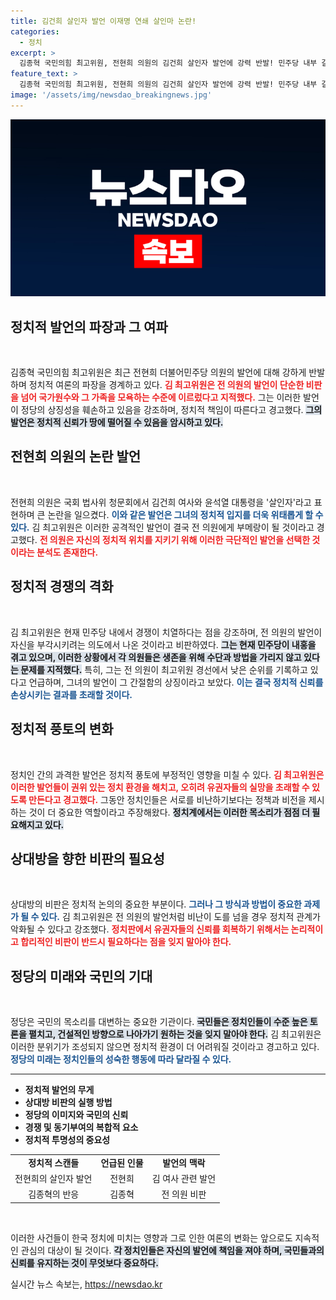 ```yaml
---
title: 김건희 살인자 발언 이재명 연쇄 살인마 논란!
categories:
  - 정치
excerpt: >
  김종혁 국민의힘 최고위원, 전현희 의원의 김건희 살인자 발언에 강력 반발! 민주당 내부 갈등이 심화되고 있는 이 시점, 누가 진정한 연쇄 살인마인가? 클릭하여 진실을 확인하세요!
feature_text: >
  김종혁 국민의힘 최고위원, 전현희 의원의 김건희 살인자 발언에 강력 반발! 민주당 내부 갈등이 심화되고 있는 이 시점, 누가 진정한 연쇄 살인마인가? 클릭하여 진실을 확인하세요!
image: '/assets/img/newsdao_breakingnews.jpg'
---
```


<p><img src="/assets/img/newsdao_breakingnews.jpg" alt="koreaapp 속보" /></p>

<h2 data-ke-size="size26">정치적 발언의 파장과 그 여파</h2>

<p data-ke-size="size16">&nbsp;</p>

<p>김종혁 국민의힘 최고위원은 최근 전현희 더불어민주당 의원의 발언에 대해 강하게 반발하며 정치적 여론의 파장을 경계하고 있다. <b><span style="color: #ee2323;">김 최고위원은 전 의원의 발언이 단순한 비판을 넘어 국가원수와 그 가족을 모욕하는 수준에 이르렀다고 지적했다.</span></b> 그는 이러한 발언이 정당의 상징성을 훼손하고 있음을 강조하며, 정치적 책임이 따른다고 경고했다. <b><span style="background-color: #21538527;">그의 발언은 정치적 신뢰가 땅에 떨어질 수 있음을 암시하고 있다.</span></b> </p>

<h2 data-ke-size="size26">전현희 의원의 논란 발언</h2>

<p data-ke-size="size16">&nbsp;</p>

<p>전현희 의원은 국회 법사위 청문회에서 김건희 여사와 윤석열 대통령을 '살인자'라고 표현하며 큰 논란을 일으켰다. <b><span style="color: #1a5490;">이와 같은 발언은 그녀의 정치적 입지를 더욱 위태롭게 할 수 있다.</span></b> 김 최고위원은 이러한 공격적인 발언이 결국 전 의원에게 부메랑이 될 것이라고 경고했다. <b><span style="color: #ee2323;">전 의원은 자신의 정치적 위치를 지키기 위해 이러한 극단적인 발언을 선택한 것이라는 분석도 존재한다.</span></b></p>

<h2 data-ke-size="size26">정치적 경쟁의 격화</h2>

<p data-ke-size="size16">&nbsp;</p>

<p>김 최고위원은 현재 민주당 내에서 경쟁이 치열하다는 점을 강조하며, 전 의원의 발언이 자신을 부각시키려는 의도에서 나온 것이라고 비판하였다. <b><span style="background-color: #21538527;">그는 현재 민주당이 내홍을 겪고 있으며, 이러한 상황에서 각 의원들은 생존을 위해 수단과 방법을 가리지 않고 있다는 문제를 지적했다.</span></b> 특히, 그는 전 의원이 최고위원 경선에서 낮은 순위를 기록하고 있다고 언급하며, 그녀의 발언이 그 간절함의 상징이라고 보았다. <b><span style="color: #1a5490;">이는 결국 정치적 신뢰를 손상시키는 결과를 초래할 것이다.</span></b></p>

<h2 data-ke-size="size26">정치적 풍토의 변화</h2>

<p data-ke-size="size16">&nbsp;</p>

<p>정치인 간의 과격한 발언은 정치적 풍토에 부정적인 영향을 미칠 수 있다. <b><span style="color: #ee2323;">김 최고위원은 이러한 발언들이 권위 있는 정치 환경을 해치고, 오히려 유권자들의 실망을 초래할 수 있도록 만든다고 경고했다.</span></b> 그동안 정치인들은 서로를 비난하기보다는 정책과 비전을 제시하는 것이 더 중요한 역할이라고 주장해왔다. <b><span style="background-color: #21538527;">정치계에서는 이러한 목소리가 점점 더 필요해지고 있다.</span></b></p>

<h2 data-ke-size="size26">상대방을 향한 비판의 필요성</h2>

<p data-ke-size="size16">&nbsp;</p>

<p>상대방의 비판은 정치적 논의의 중요한 부분이다. <b><span style="color: #1a5490;">그러나 그 방식과 방법이 중요한 과제가 될 수 있다.</span></b> 김 최고위원은 전 의원의 발언처럼 비난이 도를 넘을 경우 정치적 관계가 악화될 수 있다고 강조했다. <b><span style="color: #ee2323;">정치판에서 유권자들의 신뢰를 회복하기 위해서는 논리적이고 합리적인 비판이 반드시 필요하다는 점을 잊지 말아야 한다.</span></b></p>

<h2 data-ke-size="size26">정당의 미래와 국민의 기대</h2>

<p data-ke-size="size16">&nbsp;</p>

<p>정당은 국민의 목소리를 대변하는 중요한 기관이다. <b><span style="background-color: #21538527;">국민들은 정치인들이 수준 높은 토론을 펼치고, 건설적인 방향으로 나아가기 원하는 것을 잊지 말아야 한다.</span></b> 김 최고위원은 이러한 분위기가 조성되지 않으면 정치적 환경이 더 어려워질 것이라고 경고하고 있다. <b><span style="color: #1a5490;">정당의 미래는 정치인들의 성숙한 행동에 따라 달라질 수 있다.</span></b></p>

<hr>

<ul>
<li><b>정치적 발언의 무게</b></li>
<li><b>상대방 비판의 실행 방법</b></li>
<li><b>정당의 이미지와 국민의 신뢰</b></li>
<li><b>경쟁 및 동기부여의 복합적 요소</b></li>
<li><b>정치적 투명성의 중요성</b></li>
</ul>

<table style="width: 100%;">
<tr>
<td style="text-align: center; height: 17px;"><b>정치적 스캔들</b></td>
<td style="text-align: center; height: 17px;"><b>언급된 인물</b></td>
<td style="text-align: center; height: 17px;"><b>발언의 맥락</b></td>
</tr>
<tr>
<td style="text-align: center; height: 17px;">전현희의 살인자 발언</td>
<td style="text-align: center; height: 17px;">전현희</td>
<td style="text-align: center; height: 17px;">김 여사 관련 발언</td>
</tr>
<tr>
<td style="text-align: center; height: 17px;">김종혁의 반응</td>
<td style="text-align: center; height: 17px;">김종혁</td>
<td style="text-align: center; height: 17px;">전 의원 비판</td>
</tr>
</table>

<p data-ke-size="size16">&nbsp;</p>

<p>이러한 사건들이 한국 정치에 미치는 영향과 그로 인한 여론의 변화는 앞으로도 지속적인 관심의 대상이 될 것이다. <b><span style="background-color: #21538527;">각 정치인들은 자신의 발언에 책임을 져야 하며, 국민들과의 신뢰를 유지하는 것이 무엇보다 중요하다.</span></b></p>
실시간 뉴스 속보는, <a href="https://newsdao.kr" rel="dofollow">https://newsdao.kr</a>


